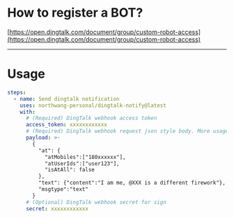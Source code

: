 # How to register a BOT?

[https://open.dingtalk.com/document/group/custom-robot-access](https://open.dingtalk.com/document/group/custom-robot-access)

---

# Usage

```yml
steps:
  - name: Send dingtalk notification
    uses: northwang-personal/dingtalk-notify@latest
    with:
      # (Required) DingTalk webhook access token
      access_token: xxxxxxxxxxxx
      # (Required) DingTalk webhook request json style body. More usage to see https://open.dingtalk.com/document/group/custom-robot-access
      payload: >-
        {
          "at": {
            "atMobiles":["180xxxxxx"],
            "atUserIds":["user123"],
            "isAtAll": false
          },
          "text": {"content":"I am me, @XXX is a different firework"},
          "msgtype":"text"
        }
      # (Optional) DingTalk webhook secret for sign
      secret: xxxxxxxxxxxx
```